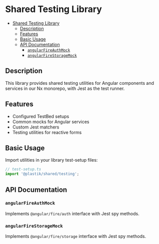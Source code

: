 # Shared Testing Library

- [Shared Testing Library](#shared-testing-library)
  - [Description](#description)
  - [Features](#features)
  - [Basic Usage](#basic-usage)
  - [API Documentation](#api-documentation)
    - [`angularFireAuthMock`](#angularfireauthmock)
    - [`angularFireStorageMock`](#angularfirestoragemock)

## Description

This library provides shared testing utilities for Angular components and services in our Nx monorepo, with Jest as the test runner.

## Features

- Configured TestBed setups
- Common mocks for Angular services
- Custom Jest matchers
- Testing utilities for reactive forms

## Basic Usage

Import utilities in your library test-setup files:

```typescript
// test-setup.ts
import '@plastik/shared/testing';
```

## API Documentation

### `angularFireAuthMock`

Implements `@angular/fire/auth` interface with Jest spy methods.

### `angularFireStorageMock`

Implements `@angular/fire/storage` interface with Jest spy methods.
